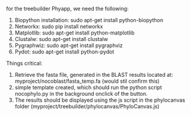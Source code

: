 for the treebuilder Phyapp, we need the following:
1. Biopython installation: sudo apt-get install python-biopython
2. Networkx: sudo pip install networkx
3. Matplotlib: sudo apt-get install python-matplotlib
4. Clustalw: sudo apt-get install clustalw
5. Pygraphwiz: sudo apt-get install pygraphviz
6. Pydot: sudo apt-get install python-pydot

Things critical:
1. Retrieve the fasta file, generated in the BLAST results located at: myproject/nocoblast/fasta_temp.fa (would stil confirm this)
2. simple template created, which should run the python script nocophylo.py in the background onclick of the button.
3. The results should be displayed using the js script in the phylocanvas folder (myproject/treebuilder/phylocanvas/PhyloCanvas.js)


